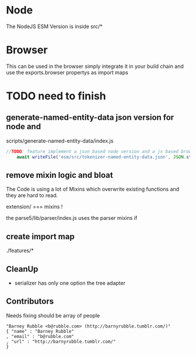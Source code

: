 # Node
The NodeJS ESM Version is inside src/*

# Browser 
This can be used in the browser simply integrate it in your build chain
and use the exports.browser propertys as import maps

# TODO need to finish



## generate-named-entity-data json version for node and 

scripts/generate-named-entity-data/index.js
```js
//TODO: feature implement a json based node version and a js based browser version
    await writeFile('esm/src/tokenizer-named-entity-data.json', JSON.stringify(arr));
``` 

## remove mixin logic and bloat
The Code is using a lot of Mixins which overwrite existing functions 
and they are hard to read.


extension/ === mixins !

the parse5/lib/parser/index.js uses the parser mixins if 

## create import map 

./features/*

## CleanUp 

- serializer has only one option the tree adapter

## Contributors 
Needs fixing should be array of people
``` 
"Barney Rubble <b@rubble.com> (http://barnyrubble.tumblr.com/)"
{ "name" : "Barney Rubble"
, "email" : "b@rubble.com"
, "url" : "http://barnyrubble.tumblr.com/"
}
```